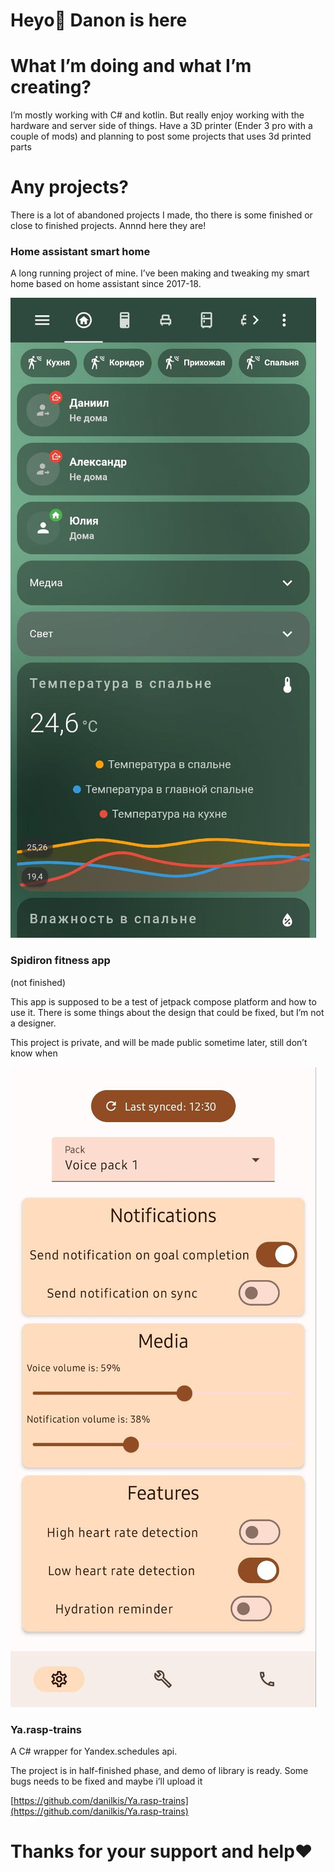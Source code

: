 # Heyo👋 Danon is here

# What I’m doing and what I’m creating?

I’m mostly working with C# and kotlin. But really enjoy working with the hardware and server side of things. Have a 3D printer (Ender 3 pro with a couple of mods) and planning to post some projects that uses 3d printed parts

# Any projects?

There is a lot of abandoned projects I made, tho there is some finished or close to finished projects. Annnd here they are!

### Home assistant smart home

A long running project of mine. I’ve been making and tweaking my smart home based on home assistant since 2017-18.

![Untitled](Photos/Untitled.png)

### Spidiron fitness app

(not finished)

This app is supposed to be a test of jetpack compose platform and how to use it. There is some things about the design that could be fixed, but I’m not a designer.

This project is private, and will be made public sometime later, still don’t know when

![Untitled](Photos/Untitled%201.png)

### Ya.rasp-trains

A C# wrapper for Yandex.schedules api.

The project is in half-finished phase, and demo of library is ready. Some bugs needs to be fixed and maybe i’ll upload it

[https://github.com/danilkis/Ya.rasp-trains](https://github.com/danilkis/Ya.rasp-trains)

# Thanks for your support and help❤️